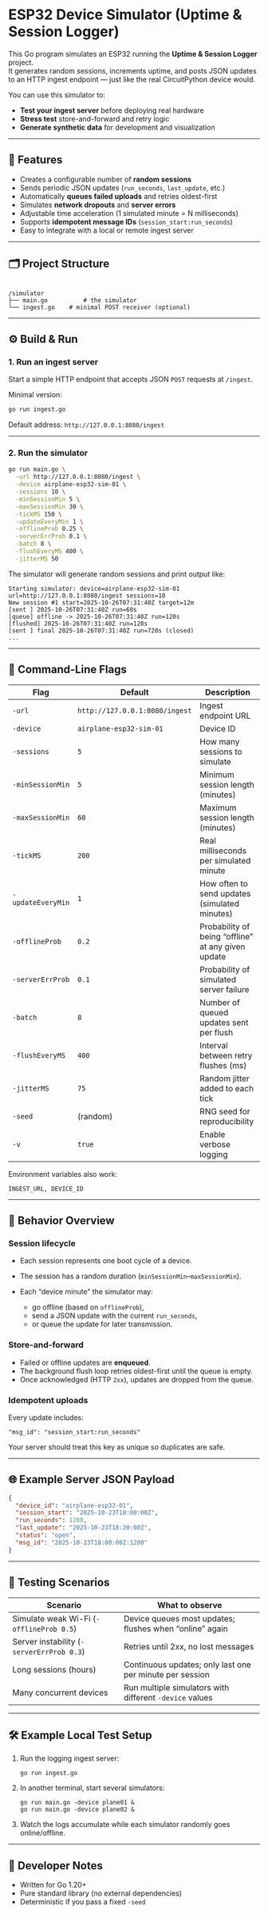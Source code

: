 
# ESP32 Device Simulator (Uptime & Session Logger)

This Go program simulates an ESP32 running the **Uptime & Session Logger** project.  
It generates random sessions, increments uptime, and posts JSON updates to an HTTP ingest endpoint — just like the real CircuitPython device would.

You can use this simulator to:
- **Test your ingest server** before deploying real hardware  
- **Stress test** store-and-forward and retry logic  
- **Generate synthetic data** for development and visualization

---

## 🧩 Features

- Creates a configurable number of **random sessions**
- Sends periodic JSON updates (`run_seconds`, `last_update`, etc.)
- Automatically **queues failed uploads** and retries oldest-first
- Simulates **network dropouts** and **server errors**
- Adjustable time acceleration (1 simulated minute = N milliseconds)
- Supports **idempotent message IDs** (`session_start:run_seconds`)
- Easy to integrate with a local or remote ingest server

---

## 🗂 Project Structure

```

/simulator
├── main.go          # the simulator
└── ingest.go    # minimal POST receiver (optional)

````

---

## ⚙️ Build & Run

### 1. Run an ingest server

Start a simple HTTP endpoint that accepts JSON `POST` requests at `/ingest`.

Minimal version:

```bash
go run ingest.go
````

Default address: `http://127.0.0.1:8080/ingest`

---

### 2. Run the simulator

```bash
go run main.go \
  -url http://127.0.0.1:8080/ingest \
  -device airplane-esp32-sim-01 \
  -sessions 10 \
  -minSessionMin 5 \
  -maxSessionMin 30 \
  -tickMS 150 \
  -updateEveryMin 1 \
  -offlineProb 0.25 \
  -serverErrProb 0.1 \
  -batch 8 \
  -flushEveryMS 400 \
  -jitterMS 50
```

The simulator will generate random sessions and print output like:

```
Starting simulator: device=airplane-esp32-sim-01 url=http://127.0.0.1:8080/ingest sessions=10
New session #1 start=2025-10-26T07:31:40Z target=12m
[sent ] 2025-10-26T07:31:40Z run=60s
[queue] offline -> 2025-10-26T07:31:40Z run=120s
[flushed] 2025-10-26T07:31:40Z run=120s
[sent ] final 2025-10-26T07:31:40Z run=720s (closed)
...
```

---

## 🔧 Command-Line Flags

| Flag              | Default                        | Description                                        |
| ----------------- |--------------------------------| -------------------------------------------------- |
| `-url`            | `http://127.0.0.1:8080/ingest` | Ingest endpoint URL                                |
| `-device`         | `airplane-esp32-sim-01`        | Device ID                                          |
| `-sessions`       | `5`                            | How many sessions to simulate                      |
| `-minSessionMin`  | `5`                            | Minimum session length (minutes)                   |
| `-maxSessionMin`  | `60`                           | Maximum session length (minutes)                   |
| `-tickMS`         | `200`                          | Real milliseconds per simulated minute             |
| `-updateEveryMin` | `1`                            | How often to send updates (simulated minutes)      |
| `-offlineProb`    | `0.2`                          | Probability of being “offline” at any given update |
| `-serverErrProb`  | `0.1`                          | Probability of simulated server failure            |
| `-batch`          | `8`                            | Number of queued updates sent per flush            |
| `-flushEveryMS`   | `400`                          | Interval between retry flushes (ms)                |
| `-jitterMS`       | `75`                           | Random jitter added to each tick                   |
| `-seed`           | (random)                       | RNG seed for reproducibility                       |
| `-v`              | `true`                         | Enable verbose logging                             |

Environment variables also work:

```
INGEST_URL, DEVICE_ID
```

---

## 🧠 Behavior Overview

### Session lifecycle

* Each session represents one boot cycle of a device.
* The session has a random duration (`minSessionMin`–`maxSessionMin`).
* Each “device minute” the simulator may:

    * go offline (based on `offlineProb`),
    * send a JSON update with the current `run_seconds`,
    * or queue the update for later transmission.

### Store-and-forward

* Failed or offline updates are **enqueued**.
* The background flush loop retries oldest-first until the queue is empty.
* Once acknowledged (HTTP `2xx`), updates are dropped from the queue.

### Idempotent uploads

Every update includes:

```
"msg_id": "session_start:run_seconds"
```

Your server should treat this key as unique so duplicates are safe.

---

## 🌐 Example Server JSON Payload

```json
{
  "device_id": "airplane-esp32-01",
  "session_start": "2025-10-23T18:00:00Z",
  "run_seconds": 1200,
  "last_update": "2025-10-23T18:20:00Z",
  "status": "open",
  "msg_id": "2025-10-23T18:00:00Z:1200"
}
```

---

## 🧪 Testing Scenarios

| Scenario                                  | What to observe                                          |
| ----------------------------------------- | -------------------------------------------------------- |
| Simulate weak Wi-Fi (`-offlineProb 0.5`)  | Device queues most updates; flushes when “online” again  |
| Server instability (`-serverErrProb 0.3`) | Retries until 2xx, no lost messages                      |
| Long sessions (hours)                     | Continuous updates; only last one per minute per session |
| Many concurrent devices                   | Run multiple simulators with different `-device` values  |

---

## 🛠 Example Local Test Setup

1. Run the logging ingest server:

   ```
   go run ingest.go
   ```

2. In another terminal, start several simulators:

   ```
   go run main.go -device plane01 &
   go run main.go -device plane02 &
   ```

3. Watch the logs accumulate while each simulator randomly goes online/offline.

---

## 🧰 Developer Notes

* Written for Go 1.20+
* Pure standard library (no external dependencies)
* Deterministic if you pass a fixed `-seed`
